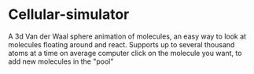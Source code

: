 # Cellular-simulator

A 3d Van der Waal sphere animation of molecules, an easy way to look at molecules floating around and react.
Supports up to several thousand atoms at a time on average computer
click on the molecule you want, to add new molecules in the "pool"
